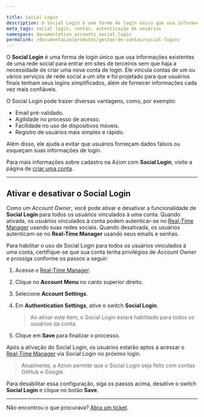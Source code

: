 ```yaml
---

title: Social Login
description: O Social Login é uma forma de login único que usa informações existentes de uma rede social para entrar em sites de terceiros sem que haja a necessidade de criar uma nova conta de login.
meta_tags: social login, contas, autenticação de usuários 
namespace: documentation_accounts_social_login
permalink: /documentacao/produtos/gestao-de-contas/social-login/
---
```



O **Social Login** é uma forma de login único que usa informações existentes de uma rede social para entrar em sites de terceiros sem que haja a necessidade de criar uma nova conta de login. Ele vincula contas de um ou vários serviços de rede social a um site e foi projetado para que usuários finais tenham seus logins simplificados, além de fornecer informações cada vez mais confiáveis.

O Social Login pode trazer diversas vantagens, como, por exemplo:

* Email pré-validado.
* Agilidade no processo de acesso.
* Facilidade no uso de dispositivos móveis.
* Registro de usuários mais simples e rápido.

Além disso, ele ajuda a evitar que usuários forneçam dados falsos ou esqueçam suas informações de login.

Para mais informações sobre cadastro na Azion com **Social Login**, visite a página de [criar uma conta](https://www.azion.com/pt-br/documentacao/produtos/gestao-de-contas/criar-conta/).

---

## Ativar e desativar o Social Login

Como um *Account Owner*, você pode ativar e desativar a funcionalidade de **Social Login** para todos os usuários vinculados à uma conta. Quando ativada, os usuários vinculados à conta podem autenticar-se no [Real-Time Manager](https://manager.azion.com/) usando suas redes sociais. Quando desativada, os usuários autenticam-se no **Real-Time Manager** usando seus emails e senhas.

Para habilitar o uso de Social Login para todos os usuários vinculados à uma conta, certifique-se que sua conta tenha privilégios de *Account Owner* e prossiga conforme os passos a seguir:

1. Acesse o [Real-Time Manager](https://manager.azion.com/).
2. Clique no **Account Menu** no canto superior direito.
3. Selecione **Account Settings**.
4. Em **Authentication Settings**, ative o switch **Social Login**.

   > Ao ativar este item, o Social Login estará habilitado para todos os usuários da conta.

5. Clique em **Save** para finalizar o processo.

Após a ativação do Social Login, os usuários estarão aptos a acessar o [Real-Time Manager](https://manager.azion.com/) via Social Login no próximo login.

   > Atualmente, a Azion permite que o Social Login seja feito com contas GitHub e Google.

Para desabilitar essa configuração, siga os passos acima, desative o switch **Social Login** e clique no botão **Save**.

---

Não encontrou o que procurava? [Abra um ticket](https://tickets.azion.com/pt-BR/support/login/).
